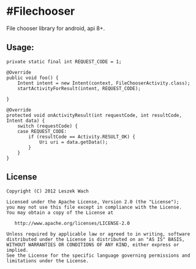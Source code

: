 #Filechooser
===========

File chooser library for android, api 8+.

## Usage:
    private static final int REQUEST_CODE = 1;

    @Override
    public void foo() {
        Intent intent = new Intent(context, FileChooserActivity.class);
        startActivityForResult(intent, REQUEST_CODE);

    }

    @Override
    protected void onActivityResult(int requestCode, int resultCode, Intent data) {
        switch (requestCode) {
        case REQUEST_CODE:	
            if (resultCode == Activity.RESULT_OK) {	
                Uri uri = data.getData();
            }
        }
    }

## License

    Copyright (C) 2012 Leszek Wach

    Licensed under the Apache License, Version 2.0 (the "License");
    you may not use this file except in compliance with the License.
    You may obtain a copy of the License at

       http://www.apache.org/licenses/LICENSE-2.0

    Unless required by applicable law or agreed to in writing, software
    distributed under the License is distributed on an "AS IS" BASIS,
    WITHOUT WARRANTIES OR CONDITIONS OF ANY KIND, either express or implied.
    See the License for the specific language governing permissions and
    limitations under the License.
